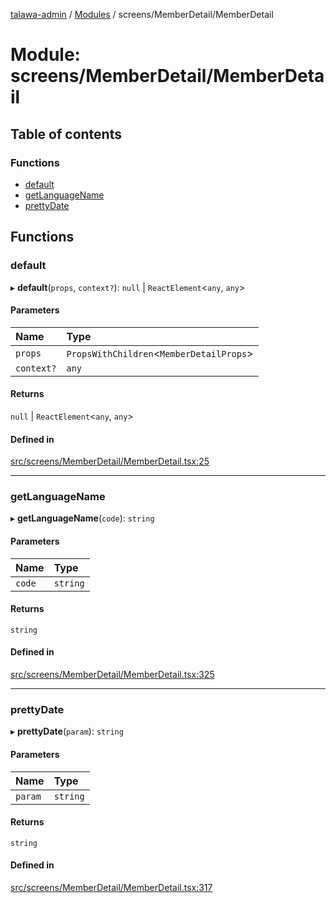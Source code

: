 [talawa-admin](../README.md) / [Modules](../modules.md) / screens/MemberDetail/MemberDetail

# Module: screens/MemberDetail/MemberDetail

## Table of contents

### Functions

- [default](screens_MemberDetail_MemberDetail.md#default)
- [getLanguageName](screens_MemberDetail_MemberDetail.md#getlanguagename)
- [prettyDate](screens_MemberDetail_MemberDetail.md#prettydate)

## Functions

### default

▸ **default**(`props`, `context?`): ``null`` \| `ReactElement`\<`any`, `any`\>

#### Parameters

| Name | Type |
| :------ | :------ |
| `props` | `PropsWithChildren`\<`MemberDetailProps`\> |
| `context?` | `any` |

#### Returns

``null`` \| `ReactElement`\<`any`, `any`\>

#### Defined in

[src/screens/MemberDetail/MemberDetail.tsx:25](https://github.com/pateldivyesh1323/talawa-admin/blob/477e50c/src/screens/MemberDetail/MemberDetail.tsx#L25)

___

### getLanguageName

▸ **getLanguageName**(`code`): `string`

#### Parameters

| Name | Type |
| :------ | :------ |
| `code` | `string` |

#### Returns

`string`

#### Defined in

[src/screens/MemberDetail/MemberDetail.tsx:325](https://github.com/pateldivyesh1323/talawa-admin/blob/477e50c/src/screens/MemberDetail/MemberDetail.tsx#L325)

___

### prettyDate

▸ **prettyDate**(`param`): `string`

#### Parameters

| Name | Type |
| :------ | :------ |
| `param` | `string` |

#### Returns

`string`

#### Defined in

[src/screens/MemberDetail/MemberDetail.tsx:317](https://github.com/pateldivyesh1323/talawa-admin/blob/477e50c/src/screens/MemberDetail/MemberDetail.tsx#L317)

